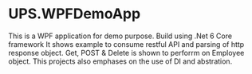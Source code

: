 # UPS.WPFDemoApp

This is a WPF application for demo purpose. 
Build using .Net 6 Core framework
It shows example to consume restful API and parsing of http response object.
Get, POST & Delete is shown to perforrm on Employee object. 
This projects also emphases on the use of DI and abstration. 
